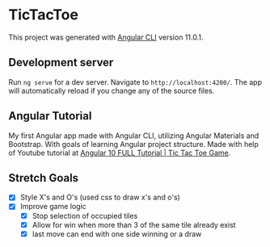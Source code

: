 # TicTacToe

This project was generated with [Angular CLI](https://github.com/angular/angular-cli) version 11.0.1.

## Development server

Run `ng serve` for a dev server. Navigate to `http://localhost:4200/`. The app will automatically reload if you change any of the source files.

## Angular Tutorial

My first Angular app made with Angular CLI, utilizing Angular Materials and Bootstrap. With goals of learning Angular project structure. Made with help of Youtube tutorial at [Angular 10 FULL Tutorial | Tic Tac Toe Game](https://www.youtube.com/watch?v=nEC4iYRD5n0).

## Stretch Goals
- [x] Style X's and O's (used css to draw x's and o's)
- [x] Improve game logic
    - [x] Stop selection of occupied tiles
    - [x] Allow for win when more than 3 of the same tile already exist
    - [x] last move can end with one side winning or a draw